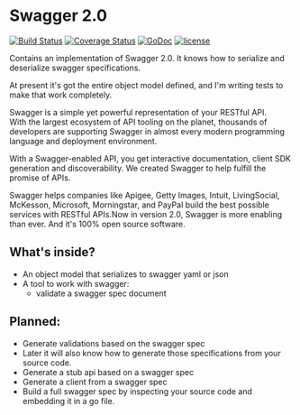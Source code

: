 # Swagger 2.0

[![Build Status](https://travis-ci.org/casualjim/go-swagger.svg?branch=master)](https://travis-ci.org/casualjim/go-swagger)
[![Coverage Status](https://img.shields.io/coveralls/casualjim/go-swagger.svg)](https://coveralls.io/r/casualjim/go-swagger)
[![GoDoc](https://godoc.org/github.com/casualjim/go-swagger?status.svg)](http://godoc.org/github.com/casualjim/go-swagger)
[![license](http://img.shields.io/badge/license-Apache%20v2-orange.svg)](https://raw.githubusercontent.com/swagger-api/swagger-spec/master/LICENSE)

Contains an implementation of Swagger 2.0.
It knows how to serialize and deserialize swagger specifications.

At present it's got the entire object model defined, and I'm writing tests to make that work completely.

Swagger is a simple yet powerful representation of your RESTful API.  
With the largest ecosystem of API tooling on the planet, thousands of developers are supporting Swagger
in almost every modern programming language and deployment environment.   

With a Swagger-enabled API, you get interactive documentation, client SDK generation and discoverability.
We created Swagger to help fulfill the promise of APIs.   

Swagger helps companies like Apigee, Getty Images, Intuit, LivingSocial, McKesson, Microsoft, Morningstar, and PayPal 
build the best possible services with RESTful APIs.Now in version 2.0, Swagger is more enabling than ever. 
And it's 100% open source software.

## What's inside?

* An object model that serializes to swagger yaml or json 
* A tool to work with swagger:
    * validate a swagger spec document

## Planned:
* Generate validations based on the swagger spec
* Later it will also know how to generate those specifications from your source code.
* Generate a stub api based on a swagger spec
* Generate a client from a swagger spec
* Build a full swagger spec by inspecting your source code and embedding it in a go file.
